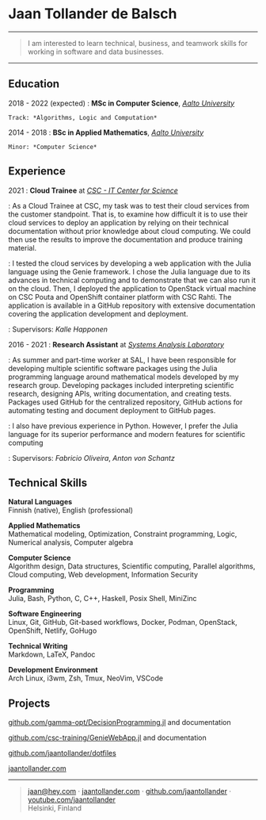 Jaan Tollander de Balsch
========================

----

> I am interested to learn technical, business, and teamwork skills for working in software and data businesses. 

----


Education
---------

2018 - 2022 (expected)
:   **MSc in Computer Science**, [*Aalto University*](https://www.aalto.fi/en)

    Track: *Algorithms, Logic and Computation*

2014 - 2018
:   **BSc in Applied Mathematics**, [*Aalto University*](https://www.aalto.fi/en)

    Minor: *Computer Science*


Experience
----------

2021
: **Cloud Trainee** at [*CSC - IT Center for Science*](https://csc.fi/en/)

: As a Cloud Trainee at CSC, my task was to test their cloud services from the customer standpoint. That is, to examine how difficult it is to use their cloud services to deploy an application by relying on their technical documentation without prior knowledge about cloud computing. We could then use the results to improve the documentation and produce training material.

: I tested the cloud services by developing a web application with the Julia language using the Genie framework. I chose the Julia language due to its advances in technical computing and to demonstrate that we can also run it on the cloud. Then, I deployed the application to OpenStack virtual machine on CSC Pouta and OpenShift container platform with CSC Rahti. The application is available in a GitHub repository with extensive documentation covering the application development and deployment.

: Supervisors: *Kalle Happonen*

2016 - 2021
: **Research Assistant** at [*Systems Analysis Laboratory*](https://sal.aalto.fi/en/)

: As summer and part-time worker at SAL, I have been responsible for
developing multiple scientific software packages using the Julia programming
language around mathematical models developed by my research group. Developing packages included interpreting scientific research, designing APIs, writing documentation, and creating tests. Packages used GitHub for the centralized repository, GitHub actions for automating testing and document deployment to GitHub pages.

: I also have previous experience in Python. However, I prefer the Julia language
for its superior performance and modern features for scientific computing

: Supervisors: *Fabricio Oliveira*, *Anton von Schantz*


Technical Skills
----------------

**Natural Languages** \
Finnish (native), English (professional)

**Applied Mathematics** \
Mathematical modeling, Optimization, Constraint programming, Logic, Numerical analysis, Computer algebra

**Computer Science** \
Algorithm design, Data structures, Scientific computing, Parallel algorithms, Cloud computing, Web development, Information Security

**Programming** \
Julia, Bash, Python, C, C++, Haskell, Posix Shell, MiniZinc

**Software Engineering** \
Linux, Git, GitHub, Git-based workflows, Docker, Podman, OpenStack, OpenShift, Netlify, GoHugo

**Technical Writing** \
Markdown, LaTeX, Pandoc

**Development Environment** \
Arch Linux, i3wm, Zsh, Tmux, NeoVim, VSCode


Projects
--------

[github.com/gamma-opt/DecisionProgramming.jl](https://github.com/gamma-opt/DecisionProgramming.jl) and documentation

[github.com/csc-training/GenieWebApp.jl](https://github.com/csc-training/GenieWebApp.jl) and documentation

[github.com/jaantollander/dotfiles](https://github.com/jaantollander/dotfiles)

[jaantollander.com](https://jaantollander.com/)


----

> <jaan@hey.com> · [jaantollander.com](https://jaantollander.com/) · [github.com/jaantollander](https://github.com/jaantollander) · [youtube.com/jaantollander](https://www.youtube.com/jaantollander)\
> Helsinki, Finland

